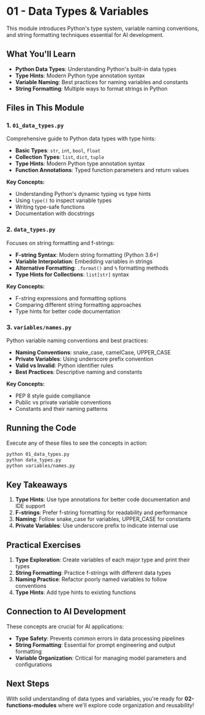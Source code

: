 # 01 - Data Types & Variables

This module introduces Python's type system, variable naming conventions, and string formatting techniques essential for AI development.

## What You'll Learn

- **Python Data Types**: Understanding Python's built-in data types
- **Type Hints**: Modern Python type annotation syntax
- **Variable Naming**: Best practices for naming variables and constants
- **String Formatting**: Multiple ways to format strings in Python

## Files in This Module

### 1. `01_data_types.py`
Comprehensive guide to Python data types with type hints:
- **Basic Types**: `str`, `int`, `bool`, `float`
- **Collection Types**: `list`, `dict`, `tuple`
- **Type Hints**: Modern Python type annotation syntax
- **Function Annotations**: Typed function parameters and return values

**Key Concepts:**
- Understanding Python's dynamic typing vs type hints
- Using `type()` to inspect variable types
- Writing type-safe functions
- Documentation with docstrings

### 2. `data_types.py`
Focuses on string formatting and f-strings:
- **F-string Syntax**: Modern string formatting (Python 3.6+)
- **Variable Interpolation**: Embedding variables in strings
- **Alternative Formatting**: `.format()` and `%` formatting methods
- **Type Hints for Collections**: `list[str]` syntax

**Key Concepts:**
- F-string expressions and formatting options
- Comparing different string formatting approaches
- Type hints for better code documentation

### 3. `variables/names.py`
Python variable naming conventions and best practices:
- **Naming Conventions**: snake_case, camelCase, UPPER_CASE
- **Private Variables**: Using underscore prefix convention
- **Valid vs Invalid**: Python identifier rules
- **Best Practices**: Descriptive naming and constants

**Key Concepts:**
- PEP 8 style guide compliance
- Public vs private variable conventions
- Constants and their naming patterns

## Running the Code

Execute any of these files to see the concepts in action:

```bash
python 01_data_types.py
python data_types.py
python variables/names.py
```

## Key Takeaways

1. **Type Hints**: Use type annotations for better code documentation and IDE support
2. **F-strings**: Prefer f-string formatting for readability and performance
3. **Naming**: Follow snake_case for variables, UPPER_CASE for constants
4. **Private Variables**: Use underscore prefix to indicate internal use

## Practical Exercises

1. **Type Exploration**: Create variables of each major type and print their types
2. **String Formatting**: Practice f-strings with different data types
3. **Naming Practice**: Refactor poorly named variables to follow conventions
4. **Type Hints**: Add type hints to existing functions

## Connection to AI Development

These concepts are crucial for AI applications:
- **Type Safety**: Prevents common errors in data processing pipelines
- **String Formatting**: Essential for prompt engineering and output formatting
- **Variable Organization**: Critical for managing model parameters and configurations

## Next Steps

With solid understanding of data types and variables, you're ready for **02-functions-modules** where we'll explore code organization and reusability!